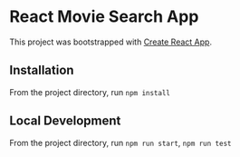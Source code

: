 # React Movie Search App

This project was bootstrapped with [Create React App](https://github.com/facebook/create-react-app).

## Installation

From the project directory, run `npm install`

## Local Development

From the project directory, run `npm run start`, `npm run test`
